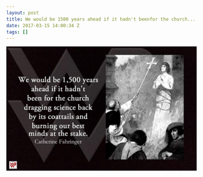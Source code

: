 ```yaml
---
layout: post
title: We would be 1500 years ahead if it hadn't beenfor the church...
date: 2017-03-15 14:00:34 Z
tags: []
---
```

![](/media/2017/03/158435090232.jpg)
